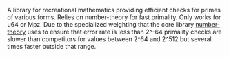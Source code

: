 A library for recreational mathematics providing efficient checks for primes of various forms.  Relies on number-theory for fast primality. Only works for u64 or Mpz. Due to the specialized weighting that the core library [number-theory](https://crates.io/crates/number-theory) uses to ensure that error rate is less than 2^-64 primality checks are slower than competitors for values between 2^64 and 2^512 but several times faster outside that range. 

